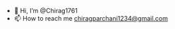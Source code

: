 - 👋 Hi, I’m @Chirag1761
- 📫 How to reach me chiragparchani1234@gmail.com

<!---
Chirag1761/Chirag1761 is a ✨ special ✨ repository because its `README.md` (this file) appears on your GitHub profile.
You can click the Preview link to take a look at your changes.
--->
